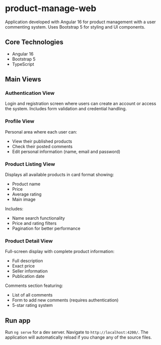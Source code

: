 # product-manage-web

Application developed with Angular 16 for product management with a user commenting system. Uses Bootstrap 5 for styling and UI components.

## Core Technologies

- Angular 16
- Bootstrap 5
- TypeScript

## Main Views

### Authentication View

Login and registration screen where users can create an account or access the system. Includes form validation and credential handling.

### Profile View

Personal area where each user can:

- View their published products
- Check their posted comments
- Edit personal information (name, email and password)

### Product Listing View

Displays all available products in card format showing:

- Product name
- Price
- Average rating
- Main image

Includes:

- Name search functionality
- Price and rating filters
- Pagination for better performance

### Product Detail View

Full-screen display with complete product information:

- Full description
- Exact price
- Seller information
- Publication date

Comments section featuring:

- List of all comments
- Form to add new comments (requires authentication)
- 5-star rating system

## Run app

Run `ng serve` for a dev server. Navigate to `http://localhost:4200/`. The application will automatically reload if you change any of the source files.
